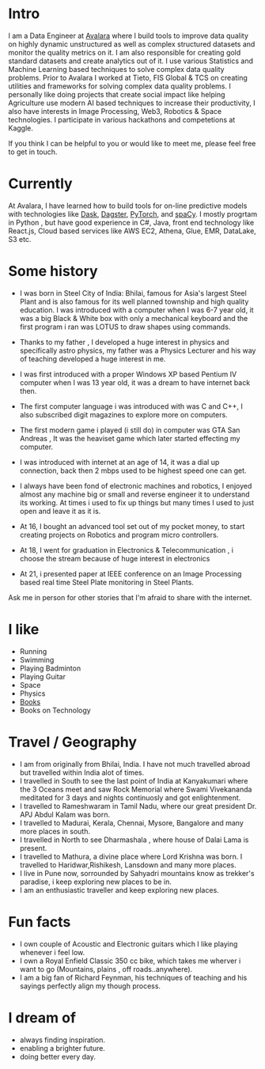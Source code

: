 
# Intro

I am a Data Engineer at [Avalara](https://avalara.com) where I build tools to improve data quality on highly dynamic unstructured as well as complex structured datasets and monitor the quality metrics on it. I am also responsible for creating gold standard datasets and create analytics out of it. I use various Statistics and Machine Learning based techniques to solve complex data quality problems. Prior to Avalara I worked at Tieto, FIS Global & TCS on creating utilities and frameworks for solving complex data quality problems. I personally like doing projects that create social impact like helping Agriculture use modern AI based techniques to increase their productivity, I also have interests in Image Processing, Web3, Robotics & Space technologies. I participate in various hackathons and competetions at Kaggle.

If you think I can be helpful to you or would like to meet me, please feel free to get in touch.

# Currently

At Avalara, I have learned how to build tools for on-line predictive models with technologies like [Dask](https://dask.org/), [Dagster](https://dagster.io/), [PyTorch](https://www.pytorch.org/), and [spaCy](https://spacy.io/). I mostly progrtam in Python , but have good experience in C#, Java, front end technology like React.js, Cloud based services like AWS EC2, Athena, Glue, EMR, DataLake, S3 etc. 

# Some history

- I was born in Steel City of India: Bhilai, famous for Asia's largest Steel Plant and is also famous for its well planned township and high quality education. I was introduced with a computer when I was 6-7 year old, it was a big Black & White box with only a mechanical keyboard and the first program i ran was LOTUS to draw shapes using commands. 

- Thanks to my father , I developed a huge interest in physics and specifically astro physics, my father was a Physics Lecturer and his way of teaching developed a huge interest in me.

- I was first introduced with a proper Windows XP based Pentium IV computer when I was 13 year old, it was a dream to have internet back then. 

- The first computer language i was introduced with was C and C++, I also subscribed digit magazines to explore more on computers.

- The first modern game i played (i still do) in computer was GTA San Andreas , It was the heaviset game which later started effecting my computer.

- I was introduced with internet at an age of 14, it was a dial up connection, back then 2 mbps used to be highest speed one can get.

- I always have been fond of electronic machines and robotics, I enjoyed almost any machine big or small and reverse engineer it to understand its working. At times i used to fix up things but many times I used to just open and leave it as it is. 

- At 16, I bought an advanced tool set out of my pocket money, to start creating projects on Robotics and program micro controllers.

- At 18, I went for graduation in Electronics & Telecommunication , i choose the stream because of huge interest in electronics

- At 21, i presented paper at IEEE conference on an Image Processing based real time Steel Plate monitoring in Steel Plants.


Ask me in person for other stories that I'm afraid to share with the internet.

# I like

- Running
- Swimming
- Playing Badminton
- Playing Guitar
- Space
- Physics
- [Books](https://www.goodreads.com/user/show/144204451-anukool)
- Books on Technology

# Travel / Geography

- I am from originally from Bhilai, India. I have not much travelled abroad but travelled within India alot of times.
- I travelled in South to see the last point of India at Kanyakumari where the 3 Oceans meet and saw Rock Memorial where Swami Vivekananda meditated for 3 days and nights continuosly and got enlightenment.
- I travelled to Rameshwaram in Tamil Nadu, where our great president Dr. APJ Abdul Kalam was born.
- I travelled to Madurai, Kerala, Chennai, Mysore, Bangalore and many more places in south.
- I travelled in North to see Dharmashala , where house of Dalai Lama is present.
- I travelled to Mathura, a divine place where Lord Krishna was born. I travelled to Haridwar,Rishikesh, Lansdown and many more places.
- I live in Pune now, sorrounded by Sahyadri mountains know as trekker's paradise, i keep exploring new places to be in.
- I am an enthusiastic traveller and keep exploring new places.

# Fun facts

- I own couple of Acoustic and Electronic guitars which I like playing whenever i feel low.
- I own a Royal Enfield Classic 350 cc bike, which takes me wherver i want to go (Mountains, plains , off roads..anywhere).
- I am a big fan of Richard Feynman, his techniques of teaching and his sayings perfectly align my though process.

# I dream of

- always finding inspiration.
- enabling a brighter future.
- doing better every day.
